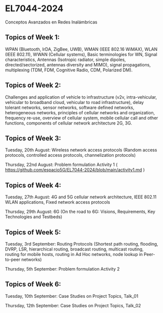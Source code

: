 # EL7044-2024
Conceptos Avanzados en Redes Inalámbricas

## Topics of Week 1:

WPAN (Bluetooth, IrDA, ZigBee, UWB), WMAN (IEEE 802.16 WiMAX), WLAN (IEEE 802.11), WWAN (Cellular systems), Basic terminologies for WN, Signal characteristics, Antennas (Isotropic radiator, simple dipoles, directed/sectorized, antennas diversity and MIMO), signal propagations, multiplexing (TDM, FDM, Cognitive Radio, CDM, Polarized DM).

## Topics of Week 2:

Challenges and application of vehicle to infrastructure (v2v, intra-vehicular, vehicular to broadband cloud, vehicular to road infrastructure), delay tolerant networks, sensor networks, software defined networks, heterogeneous networks, principles of cellular networks and organization, frequency re-use, overview of cellular system, mobile cellular call and other functions, components of cellular network architecture 2G, 3G. 

## Topics of Week 3:

Tuesday, 20th August: Wireless network access protocols (Random access protocols, controlled access protocols, channelization protocols)

Thursday, 22nd August: Problem formulation Activity 1 ( https://github.com/espacio5G/EL7044-2024/blob/main/activity1.md )

## Topics of Week 4:

Tuesday, 27th August: 4G and 5G cellular network architecture, IEEE 802.11 WLAN applications, Fixed network access protocols

Thursday, 29th August: 6G (On the road to 6G: Visions, Requirements, Key Technologies and Testbeds)

## Topics of Week 5:

Tuesday, 3rd September: Routing Protocols (Shortest path routing, flooding, DVRP, LSR, hierarchical routing, broadcast routing, multicast routing, routing for mobile hosts, routing in Ad Hoc networks, node lookup in Peer-to-peer networks)

Thursday, 5th September: Problem formulation Activity 2

## Topics of Week 6:

Tuesday, 10th September: Case Studies on Project Topics, Talk_01

Thursday, 12th September: Case Studies on Project Topics, Talk_02
